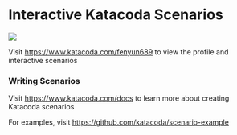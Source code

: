 # Interactive Katacoda Scenarios

[![](http://shields.katacoda.com/katacoda/fenyun689/count.svg)](https://www.katacoda.com/fenyun689 "Get your profile on Katacoda.com")

Visit https://www.katacoda.com/fenyun689 to view the profile and interactive scenarios

### Writing Scenarios
Visit https://www.katacoda.com/docs to learn more about creating Katacoda scenarios

For examples, visit https://github.com/katacoda/scenario-example

